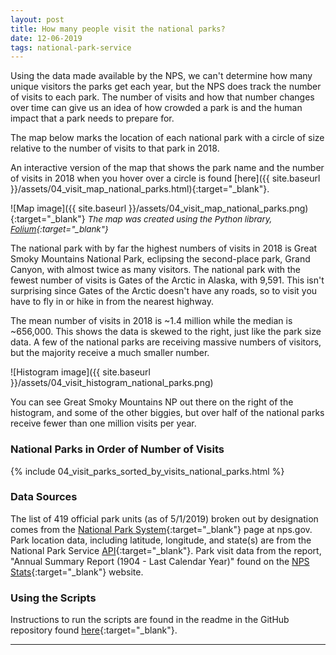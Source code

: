 ```yaml
---
layout: post
title: How many people visit the national parks?
date: 12-06-2019
tags: national-park-service
---
```


Using the data made available by the NPS, we can't determine how many unique visitors the parks get each year, but the NPS does track the number of visits to each park. The number of visits and how that number changes over time can give us an idea of how crowded a park is and the human impact that a park needs to prepare for.

The map below marks the location of each national park with a circle of size relative to the number of visits to that park in 2018.

An interactive version of the map that shows the park name and the number of visits in 2018 when you hover over a circle is found [here]({{ site.baseurl }}/assets/04_visit_map_national_parks.html){:target="_blank"}.

![Map image]({{ site.baseurl }}/assets/04_visit_map_national_parks.png){:target="_blank"}
*<span style="font-size:10pt;">The map was created using the Python library, [Folium](https://python-visualization.github.io/folium/){:target="_blank"}</span>*

The national park with by far the highest numbers of visits in 2018 is Great Smoky Mountains National Park, eclipsing the second-place park, Grand Canyon, with almost twice as many visitors. The national park with the fewest number of visits is Gates of the Arctic in Alaska, with 9,591. This isn't surprising since Gates of the Arctic doesn't have any roads, so to visit you have to fly in or hike in from the nearest highway.

The mean number of visits in 2018 is ~1.4 million while the median is ~656,000. This shows the data is skewed to the right, just like the park size data. A few of the national parks are receiving massive numbers of visitors, but the majority receive a much smaller number.

![Histogram image]({{ site.baseurl }}/assets/04_visit_histogram_national_parks.png)

You can see Great Smoky Mountains NP out there on the right of the histogram, and some of the other biggies, but over half of the national parks receive fewer than one million visits per year.

### National Parks in Order of Number of Visits
{% include 04_visit_parks_sorted_by_visits_national_parks.html %}

### Data Sources
The list of 419 official park units (as of 5/1/2019) broken out by designation comes from the [National Park System](https://www.nps.gov/aboutus/national-park-system.htm){:target="_blank"} page at nps.gov. Park location data, including latitude, longitude, and state(s) are from the National Park Service [API](https://www.nps.gov/subjects/digital/nps-data-api.htm){:target="_blank"}. Park visit data from the report, "Annual Summary Report (1904 - Last Calendar Year)" found on the [NPS Stats](https://irma.nps.gov/Stats/reports/national){:target="_blank"} website.

### Using the Scripts
Instructions to run the scripts are found in the readme in the GitHub repository found [here](https://github.com/goodmorningdata/nps){:target="_blank"}.

---
